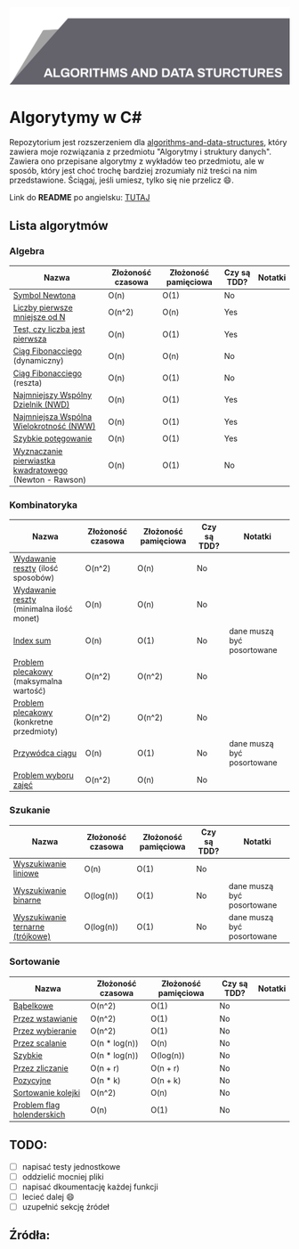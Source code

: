 ![Algorytmy i struktury danych](top_banner.png)

# Algorytymy w C#

Repozytorium jest rozszerzeniem dla [algorithms-and-data-structures](https://github.com/BordowyRydwan/algorithms-and-data-structures), który zawiera moje rozwiązania z przedmiotu "Algorytmy i struktury danych". Zawiera ono przepisane algorytmy z wykładów teo przedmiotu, ale w sposób, który jest choć trochę bardziej zrozumiały niż treści na nim przedstawione. Ściągaj, jeśli umiesz, tylko się nie przelicz :smile:.

Link do **README** po angielsku: [TUTAJ](README.md)

##  Lista algorytmów

### Algebra

Nazwa | Złożoność czasowa | Złożoność pamięciowa | Czy są TDD? | Notatki
-----| ----------------| ----------------- | ------ | -----
[Symbol Newtona](/algorithms/algebra/binomial_coefficient) | O(n) | O(1) | No |
[Liczby pierwsze mniejsze od N](algorithms/algebra/erathostenes_sieve) | O(n^2) | O(n) | Yes |
[Test, czy liczba jest pierwsza](/algorithms/algebra/erathostenes_sieve) | O(n) | O(1) | Yes |
[Ciąg Fibonacciego](/algorithms/algebra/fibonacci_seq) (dynamiczny) | O(n) | O(n) | No |
[Ciąg Fibonacciego](/algorithms/algebra/fibonacci_seq) (reszta) | O(n) | O(1) | No |
[Najmniejszy Wspólny Dzielnik (NWD)](/algorithms/algebra/gcd_lcm) | O(n) | O(1) | Yes |
[Najmniejsza Wspólna Wielokrotność (NWW)](/algorithms/algebra/gcd_lcm) | O(n) | O(1) | Yes |
[Szybkie potęgowanie](/algebra/quick_power) | O(n) | O(1) | Yes |
[Wyznaczanie pierwiastka kwadratowego](algorithms/algebra/square_root) (Newton - Rawson) | O(n) | O(1) | No |

### Kombinatoryka

Nazwa | Złożoność czasowa | Złożoność pamięciowa | Czy są TDD? | Notatki
-----| ----------------| ----------------- | ------ | -----
[Wydawanie reszty](/algorithms/combinatorics/giving_change) (ilość sposobów) | O(n^2) | O(n) | No |
[Wydawanie reszty](/algorithms/combinatorics/giving_change) (minimalna ilość monet) | O(n) | O(n) | No |
[Index sum](/algorithms/combinatorics/index_sum) | O(n) | O(1) | No | dane muszą być posortowane
[Problem plecakowy](/algorithms/combinatorics/knapsack_problem) (maksymalna wartość) | O(n^2) | O(n^2) | No |
[Problem plecakowy](/algorithms/combinatorics/knapsack_problem) (konkretne przedmioty) | O(n^2) | O(n^2) | No |
[Przywódca ciągu](/algorithms/combinatorics/master_element) | O(n) | O(1) | No | dane muszą być posortowane
[Problem wyboru zajęć](/algorithms/combinatorics/separated_tasks_problem) | O(n^2) | O(n) | No | 

### Szukanie

Nazwa | Złożoność czasowa | Złożoność pamięciowa | Czy są TDD? | Notatki
-----| ----------------| ----------------- | ------ | -----
[Wyszukiwanie liniowe](/algorithms/searching/linear_search) | O(n) | O(1) | No |
[Wyszukiwanie binarne](/algorithms/searching/binary_search) | O(log(n)) | O(1) | No | dane muszą być posortowane
[Wyszukiwanie ternarne (trójkowe)](/algorithms/searching/ternary_search) | O(log(n)) | O(1) | No | dane muszą być posortowane

### Sortowanie

Nazwa | Złożoność czasowa | Złożoność pamięciowa | Czy są TDD? | Notatki
-----| ----------------| ----------------- | ------ | -----
[Bąbelkowe](/algorithms/sorting/bubble_sort) | O(n^2) | O(1) | No |
[Przez wstawianie](/algorithms/sorting/insertion_sort) | O(n^2) | O(1) | No |
[Przez wybieranie](/algorithms/sorting/seleciton_sort) | O(n^2) | O(1) | No |
[Przez scalanie](/algorithms/sorting/merge_sort) | O(n * log(n)) | O(n) | No |
[Szybkie](/algorithms/sorting/quick_sort) | O(n * log(n)) | O(log(n)) | No |
[Przez zliczanie](/algorithms/sorting/counting_sort) | O(n + r) | O(n + r) | No |
[Pozycyjne](/algorithms/sorting/radix_sort) | O(n * k) | O(n + k) | No |
[Sortowanie kolejki](/algorithms/sorting/queue_sort) | O(n^2) | O(n) | No |
[Problem flag holenderskich](/algorithms/sorting/flag_problem) | O(n) | O(1) | No |

## TODO:

- [ ] napisać testy jednostkowe
- [ ] oddzielić mocniej pliki
- [ ] napisać dkoumentację każdej funkcji
- [ ] lecieć dalej :smile:
- [ ] uzupełnić sekcję źródeł

## Źródła:
